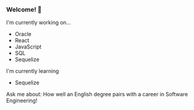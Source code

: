 ### Welcome! 👋

I'm currently working on...
- Oracle
- React
- JavaScript
- SQL
- Sequelize

I'm currently learning
- Sequelize

Ask me about: How well an English degree pairs with a career in Software Engineering!

<!--
**raeoxfordhebron/raeoxfordhebron** is a ✨ _special_ ✨ repository because its `README.md` (this file) appears on your GitHub profile.

Here are some ideas to get you started:

- 🔭 I’m currently working on ...
- 🌱 I’m currently learning ...
- 👯 I’m looking to collaborate on ...
- 🤔 I’m looking for help with ...
- 💬 Ask me about ...
- 📫 How to reach me: ...
- 😄 Pronouns: ...
- ⚡ Fun fact: ...
-->
